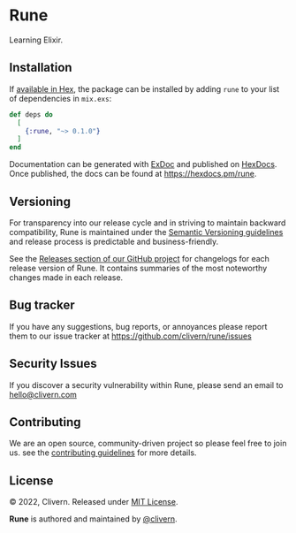 # Rune

Learning Elixir.


## Installation

If [available in Hex](https://hex.pm/docs/publish), the package can be installed
by adding `rune` to your list of dependencies in `mix.exs`:

```elixir
def deps do
  [
    {:rune, "~> 0.1.0"}
  ]
end
```

Documentation can be generated with [ExDoc](https://github.com/elixir-lang/ex_doc)
and published on [HexDocs](https://hexdocs.pm). Once published, the docs can
be found at <https://hexdocs.pm/rune>.


## Versioning

For transparency into our release cycle and in striving to maintain backward compatibility, Rune is maintained under the [Semantic Versioning guidelines](https://semver.org/) and release process is predictable and business-friendly.

See the [Releases section of our GitHub project](https://github.com/clivern/rune/releases) for changelogs for each release version of Rune. It contains summaries of the most noteworthy changes made in each release.


## Bug tracker

If you have any suggestions, bug reports, or annoyances please report them to our issue tracker at https://github.com/clivern/rune/issues


## Security Issues

If you discover a security vulnerability within Rune, please send an email to [hello@clivern.com](mailto:hello@clivern.com)


## Contributing

We are an open source, community-driven project so please feel free to join us. see the [contributing guidelines](CONTRIBUTING.md) for more details.


## License

© 2022, Clivern. Released under [MIT License](https://opensource.org/licenses/mit-license.php).

**Rune** is authored and maintained by [@clivern](http://github.com/clivern).
